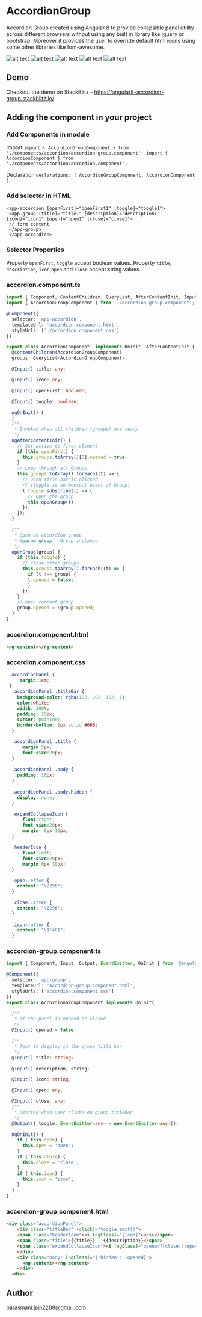 # AccordionGroup

Accordion Group created using Angular 8 to provide collapsible panel utility across different browsers without using any built in library like jquery or bootstrap. Moreover it provides the user to override default html icons using some other libraries like font-awesome.

![alt text](img/chrome-accordion-group.jpg)
![alt text](img/edge-accordion-group.jpg)
![alt text](img/firefox-accordion-group.jpg)
![alt text](img/ie11-accordion-group.jpg)
![alt text](img/opera-accordion-group.jpg)

## Demo

Checkout the demo on StackBlitz - https://angular8-accordion-group.stackblitz.io/

## Adding the component in your project

### Add Components in module
Import
`
import { AccordionGroupComponent } from './components/accordion/accordion-group.component';
import { AccordionComponent } from './components/accordion/accordion.component';
`

Declaration
`
declarations: [
     AccordionGroupComponent,
    AccordionComponent
  ]
`

### Add selector in HTML
```
<app-accordion [openFirst]="openFirst1" [toggle]="toggle1">
 <app-group [title]="title1" [description]="description1" [icon]="icon1" [open]="open1" [close]="close1">
 // form content
 </app-group>
 </app-accordion>
```
### Selector Properties
Property `openFirst`, `toggle` accept boolean values.
Property `title`, `description`, `icon`,`open` and `close` accept string values.

### accordion.component.ts
``` typescript
import { Component, ContentChildren, QueryList, AfterContentInit, Input, OnInit } from '@angular/core';
import { AccordionGroupComponent } from './accordion-group.component';

@Component({
  selector: 'app-accordion',
  templateUrl: 'accordion.component.html',
  styleUrls: ['./accordion.component.css']
})

export class AccordionComponent  implements OnInit, AfterContentInit {
  @ContentChildren(AccordionGroupComponent)
  groups: QueryList<AccordionGroupComponent>;

  @Input() title: any;

  @Input() icon: any;

  @Input() openFirst: boolean;

  @Input() toggle: boolean;

  ngOnInit() {
  }
  /**
   * Invoked when all children (groups) are ready
   */
  ngAfterContentInit() {
    // Set active to first element
    if (this.openFirst) {
      this.groups.toArray()[0].opened = true;
    }
    // Loop through all Groups
    this.groups.toArray().forEach((t) => {
      // when title bar is clicked
      // (toggle is an @output event of Group)
      t.toggle.subscribe(() => {
        // Open the group
        this.openGroup(t);
      });
    });
  }

  /**
   * Open an accordion group
   * @param group   Group instance
   */
  openGroup(group) {
    if (this.toggle) {
      // close other groups
      this.groups.toArray().forEach((t) => {
        if (t !== group) {
        t.opened = false;
        }
      });
    }
    // open current group
    group.opened = !group.opened;
  }
}

```

### accordion.component.html
``` html
<ng-content></ng-content>
```

### accordion.component.css
``` css
 .accordionPanel {
     margin:1em;
 }
  .accordionPanel .titleBar {
    background-color: rgba(102, 102, 102, 1);
    color:white;
    width: 100%;
    padding: 10px;
    cursor: pointer;
    border-bottom: 1px solid #666;
  }

  .accordionPanel .title {
      margin:5px;
      font-size:20px;
  }
  
  .accordionPanel .body {
    padding: 10px;
  }
  
  .accordionPanel .body.hidden {
    display: none;
  }

  .expandCollapseIcon {
      float:right;
      font-size:20px;
      margin: 0px 10px;  
  }

  .headerIcon {
      float:left;
      font-size:20px;
      margin:0px 10px;
  }

  .open::after {
    content: "\2295";
  }

  .close::after {
    content: "\2296";
  }

  .icon::after {
    content: "\1F4C1";
  }
```
### accordion-group.component.ts
``` typescript
import { Component, Input, Output, EventEmitter, OnInit } from '@angular/core';

@Component({
  selector: 'app-group',
  templateUrl: 'accordion-group.component.html',
  styleUrls: ['accordion.component.css']
})
export class AccordionGroupComponent implements OnInit{

  /**
   * If the panel is opened or closed
   */
  @Input() opened = false;

  /**
   * Text to display in the group title bar
   */
  @Input() title: string;

  @Input() description; string;

  @Input() icon: string;

  @Input() open: any;

  @Input() close: any;
  /**
   * Emitted when user clicks on group titlebar
   */
  @Output() toggle: EventEmitter<any> = new EventEmitter<any>();

  ngOnInit() {
    if (!this.open) {
      this.open = 'open';
    }
    if (!this.close) {
      this.close = 'close';
    }
    if (!this.icon) {
      this.icon = 'icon';
    }
  }
}


```
### accordion-group.component.html

``` html
<div class="accordionPanel">
    <div class="titleBar" (click)="toggle.emit()">
    <span class="headerIcon"><i [ngClass]="[icon]"></i></span>
    <span class="title">{{title}} - {{description}}</span>
    <span class="expandCollapseIcon"><i [ngClass]="opened?[close]:[open]"></i></span>
    </div>
    <div class="body" [ngClass]="{'hidden': !opened}">
      <ng-content></ng-content>
    </div>
  <div>

```
## Author

parasmani.jain2208@gmail.com

